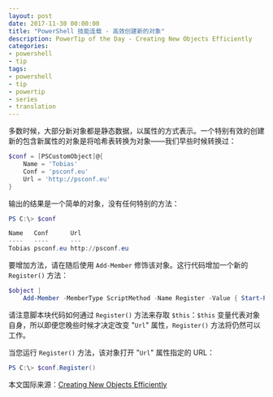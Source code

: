 ```yaml
---
layout: post
date: 2017-11-30 00:00:00
title: "PowerShell 技能连载 - 高效创建新的对象"
description: PowerTip of the Day - Creating New Objects Efficiently
categories:
- powershell
- tip
tags:
- powershell
- tip
- powertip
- series
- translation
---
```

多数时候，大部分新对象都是静态数据，以属性的方式表示。一个特别有效的创建新的包含新属性的对象是将哈希表转换为对象——我们早些时候转换过：

```powershell
$conf = [PSCustomObject]@{
    Name = 'Tobias'
    Conf = 'psconf.eu'
    Url = 'http://psconf.eu'
}
```

输出的结果是一个简单的对象，没有任何特别的方法：

```powershell
PS C:\> $conf

Name   Conf      Url
----   ----      ---
Tobias psconf.eu http://psconf.eu
```

要增加方法，请在随后使用 `Add-Member` 修饰该对象。这行代码增加一个新的 `Register()` 方法：

```powershell
$object |
    Add-Member -MemberType ScriptMethod -Name Register -Value { Start-Process -FilePath $this.url }
```

请注意脚本块代码如何通过 `Register()` 方法来存取 `$this`：`$this` 变量代表对象自身，所以即便您晚些时候才决定改变 "`Url`" 属性，`Register()` 方法将仍然可以工作。

当您运行 `Register()` 方法，该对象打开 "`Url`" 属性指定的 URL：

```powershell
PS C:\> $conf.Register()
```

<!--more-->
本文国际来源：[Creating New Objects Efficiently](http://community.idera.com/powershell/powertips/b/tips/posts/creating-new-objects-efficiently)
